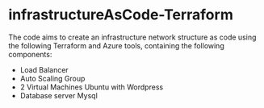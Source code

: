 # infrastructureAsCode-Terraform

The code aims to create an infrastructure network structure as code using the following Terraform and Azure tools, containing the following components:

- Load Balancer
- Auto Scaling Group
- 2 Virtual Machines Ubuntu with Wordpress
- Database server Mysql 
